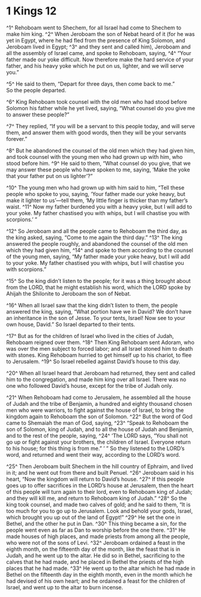 # 1 Kings 12

^1^ Rehoboam went to Shechem, for all Israel had come to Shechem to make him king.
^2^ When Jeroboam the son of Nebat heard of it (for he was yet in Egypt, where he had fled from the presence of King Solomon, and Jeroboam lived in Egypt;
^3^ and they sent and called him), Jeroboam and all the assembly of Israel came, and spoke to Rehoboam, saying,
^4^ “Your father made our yoke difficult. Now therefore make the hard service of your father, and his heavy yoke which he put on us, lighter, and we will serve you.”

^5^ He said to them, “Depart for three days, then come back to me.”\
So the people departed.

^6^ King Rehoboam took counsel with the old men who had stood before Solomon his father while he yet lived, saying, “What counsel do you give me to answer these people?”

^7^ They replied, “If you will be a servant to this people today, and will serve them, and answer them with good words, then they will be your servants forever.”

^8^ But he abandoned the counsel of the old men which they had given him, and took counsel with the young men who had grown up with him, who stood before him.
^9^ He said to them, “What counsel do you give, that we may answer these people who have spoken to me, saying, ‘Make the yoke that your father put on us lighter’?”

^10^ The young men who had grown up with him said to him, “Tell these people who spoke to you, saying, ‘Your father made our yoke heavy, but make it lighter to us’—tell them, ‘My little finger is thicker than my father’s waist.
^11^ Now my father burdened you with a heavy yoke, but I will add to your yoke. My father chastised you with whips, but I will chastise you with scorpions.’ ”

^12^ So Jeroboam and all the people came to Rehoboam the third day, as the king asked, saying, “Come to me again the third day.”
^13^ The king answered the people roughly, and abandoned the counsel of the old men which they had given him,
^14^ and spoke to them according to the counsel of the young men, saying, “My father made your yoke heavy, but I will add to your yoke. My father chastised you with whips, but I will chastise you with scorpions.”

^15^ So the king didn’t listen to the people; for it was a thing brought about from the LORD, that he might establish his word, which the LORD spoke by Ahijah the Shilonite to Jeroboam the son of Nebat.

^16^ When all Israel saw that the king didn’t listen to them, the people answered the king, saying, “What portion have we in David? We don’t have an inheritance in the son of Jesse. To your tents, Israel! Now see to your own house, David.” So Israel departed to their tents.

^17^ But as for the children of Israel who lived in the cities of Judah, Rehoboam reigned over them.
^18^ Then King Rehoboam sent Adoram, who was over the men subject to forced labor; and all Israel stoned him to death with stones. King Rehoboam hurried to get himself up to his chariot, to flee to Jerusalem.
^19^ So Israel rebelled against David’s house to this day.

^20^ When all Israel heard that Jeroboam had returned, they sent and called him to the congregation, and made him king over all Israel. There was no one who followed David’s house, except for the tribe of Judah only.

^21^ When Rehoboam had come to Jerusalem, he assembled all the house of Judah and the tribe of Benjamin, a hundred and eighty thousand chosen men who were warriors, to fight against the house of Israel, to bring the kingdom again to Rehoboam the son of Solomon.
^22^ But the word of God came to Shemaiah the man of God, saying,
^23^ “Speak to Rehoboam the son of Solomon, king of Judah, and to all the house of Judah and Benjamin, and to the rest of the people, saying,
^24^ ‘The LORD says, “You shall not go up or fight against your brothers, the children of Israel. Everyone return to his house; for this thing is from me.” ’ ” So they listened to the LORD’s word, and returned and went their way, according to the LORD’s word.

^25^ Then Jeroboam built Shechem in the hill country of Ephraim, and lived in it; and he went out from there and built Penuel.
^26^ Jeroboam said in his heart, “Now the kingdom will return to David’s house.
^27^ If this people goes up to offer sacrifices in the LORD’s house at Jerusalem, then the heart of this people will turn again to their lord, even to Rehoboam king of Judah; and they will kill me, and return to Rehoboam king of Judah.”
^28^ So the king took counsel, and made two calves of gold; and he said to them, “It is too much for you to go up to Jerusalem. Look and behold your gods, Israel, which brought you up out of the land of Egypt!”
^29^ He set the one in Bethel, and the other he put in Dan.
^30^ This thing became a sin, for the people went even as far as Dan to worship before the one there.
^31^ He made houses of high places, and made priests from among all the people, who were not of the sons of Levi.
^32^ Jeroboam ordained a feast in the eighth month, on the fifteenth day of the month, like the feast that is in Judah, and he went up to the altar. He did so in Bethel, sacrificing to the calves that he had made, and he placed in Bethel the priests of the high places that he had made.
^33^ He went up to the altar which he had made in Bethel on the fifteenth day in the eighth month, even in the month which he had devised of his own heart; and he ordained a feast for the children of Israel, and went up to the altar to burn incense.